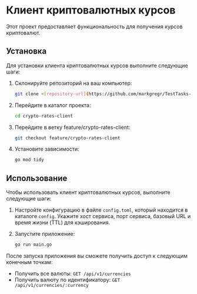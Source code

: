 # Клиент криптовалютных курсов

Этот проект предоставляет функциональность для получения курсов криптовалют.

## Установка

Для установки клиента криптовалютных курсов выполните следующие шаги:

1. Склонируйте репозиторий на ваш компьютер:

    ```bash
    git clone <[repository-url](https://github.com/markgregr/TestTasks-Backend-Go.git)>
    ```

2. Перейдите в каталог проекта:

    ```bash
    cd crypto-rates-client
    ```
3. Перейдите в ветку feature/crypto-rates-client:

    ```bash
    git checkout feature/crypto-rates-client
    ```
4. Установите зависимости:

    ```bash
    go mod tidy
    ```

## Использование

Чтобы использовать клиент криптовалютных курсов, выполните следующие шаги:

1. Настройте конфигурацию в файле `config.toml`, который находится в каталоге `config`. Укажите хост сервиса, порт сервиса, базовый URL и время жизни (TTL) для кэширования.

2. Запустите приложение:

    ```bash
    go run main.go
    ```

После запуска приложения вы сможете получить доступ к следующим конечным точкам:

- Получить все валюты: `GET /api/v1/currencies`
- Получить валюту по идентификатору: `GET /api/v1/currencies/:currency`
